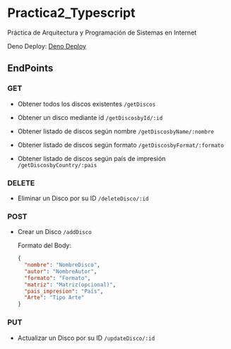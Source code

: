 # Practica2_Typescript
Práctica de Arquitectura y Programación de Sistemas en Internet


Deno Deploy:
[Deno Deploy](loud-mouse-56.deno.dev)


## EndPoints

### GET

- Obtener todos los discos existentes
  `/getDiscos`

- Obtener un disco mediante id
  `/getDiscosbyId/:id`

- Obtener listado de discos según nombre
  `/getDiscosbyName/:nombre`

- Obtener listado de discos según formato
  `/getDiscosbyFormat/:formato`

- Obtener listado de discos según país de impresión
  `/getDiscosbyCountry/:pais`

### DELETE

- Eliminar un Disco por su ID
  `/deleteDisco/:id`

### POST

- Crear un Disco
  `/addDisco`

  Formato del Body:
  ```json
  {
    "nombre": "NombreDisco",
    "autor": "NombreAutor",
    "formato": "Formato",
    "matriz": "Matriz(opcional)",
    "pais_impresion": "País",
    "Arte": "Tipo Arte"
  }

### PUT
- Actualizar un Disco por su ID
    `/updateDisco/:id`


